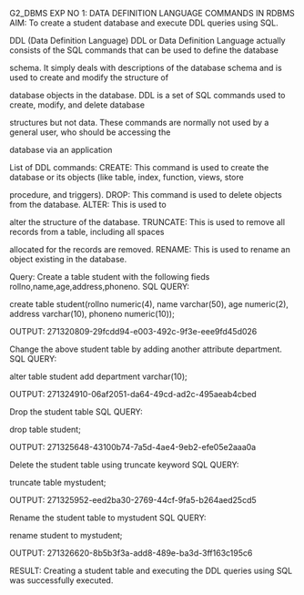 G2_DBMS
EXP NO 1: DATA DEFINITION LANGUAGE COMMANDS IN RDBMS
AIM:
To create a student database and execute DDL queries using SQL.

DDL (Data Definition Language)
DDL or Data Definition Language actually consists of the SQL commands that can be used to define the database

schema. It simply deals with descriptions of the database schema and is used to create and modify the structure of

database objects in the database. DDL is a set of SQL commands used to create, modify, and delete database

structures but not data. These commands are normally not used by a general user, who should be accessing the

database via an application

List of DDL commands:
CREATE: This command is used to create the database or its objects (like table, index, function, views, store

procedure, and triggers). DROP: This command is used to delete objects from the database. ALTER: This is used to

alter the structure of the database. TRUNCATE: This is used to remove all records from a table, including all spaces

allocated for the records are removed. RENAME: This is used to rename an object existing in the database.

Query:
Create a table student with the following fieds rollno,name,age,address,phoneno.
SQL QUERY:

create table student(rollno numeric(4), name varchar(50), age numeric(2), address varchar(10), phoneno numeric(10));

OUTPUT:
271320809-29fcdd94-e003-492c-9f3e-eee9fd45d026

Change the above student table by adding another attribute department.
SQL QUERY:

alter table student add department varchar(10);

OUTPUT:
271324910-06af2051-da64-49cd-ad2c-495aeab4cbed

Drop the student table
SQL QUERY:

drop table student;

OUTPUT:
271325648-43100b74-7a5d-4ae4-9eb2-efe05e2aaa0a

Delete the student table using truncate keyword
SQL QUERY:

truncate table mystudent;

OUTPUT:
271325952-eed2ba30-2769-44cf-9fa5-b264aed25cd5

Rename the student table to mystudent
SQL QUERY:

rename student to mystudent;

OUTPUT:
271326620-8b5b3f3a-add8-489e-ba3d-3ff163c195c6

RESULT:
Creating a student table and executing the DDL queries using SQL was successfully executed.

